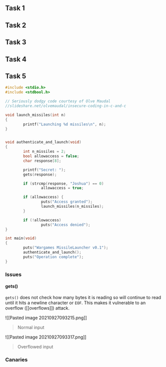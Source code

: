 ## Task 1



## Task 2

## Task 3

## Task 4

## Task 5

```c
#include <stdio.h>
#include <stdbool.h>

// Seriously dodgy code courtesy of Olve Maudal
//slideshare.net/olvemaudal/insecure-coding-in-c-and-c

void launch_missiles(int n)
{
        printf("Launching %d missiles\n", n);
}


void authenticate_and_launch(void)
{
        int n_missiles = 2;
        bool allowaccess = false;
        char response[8];

        printf("Secret: ");
        gets(response);

        if (strcmp(response, "Joshua") == 0)
                allowaccess = true;

        if (allowaccess) {
                puts("Access granted");
                launch_missiles(n_missiles);
        }

        if (!allowaccess)
                puts("Access denied");
}

int main(void)
{
        puts("Wargames MissileLauncher v0.1");
        authenticate_and_launch();
        puts("Operation complete");
}
```

### Issues

#### gets()
`gets()` does not check how many bytes it is reading so will continue to read until it hits a newline character or `EOF`. This makes it vulnerable to an overflow ([[overflows]]) attack.

![[Pasted image 20210927093215.png]]
> Normal input

![[Pasted image 20210927093317.png]]
> Overflowed input

### Canaries

